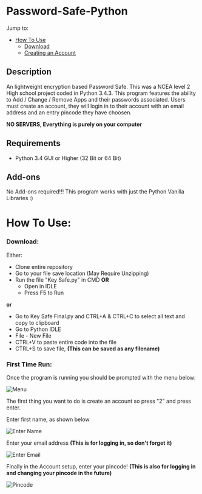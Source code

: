 # Password-Safe-Python

Jump to:
- [How To Use](#how-to-use)
    - [Download](#download)
    - [Creating an Account](#first-time-run)

## Description 
An lightweight encryption based Password Safe. This was a NCEA level 2 High school project coded in Python 3.4.3. This program features the ability to Add / Change / Remove Apps and their passwords associated. Users must create an account, they will login in to their account with an email address and an entry pincode they have choosen.

**NO SERVERS, Everything is purely on your computer**

## Requirements
 - Python 3.4 GUI or Higher (32 Bit or 64 Bit)

## Add-ons
No Add-ons required!!!
This program works with just the Python Vanilla Libraries :)

# How To Use:

### Download:
Either:
 - Clone entire repository
 - Go to your file save location (May Require Unzipping)
 - Run the file "Key Safe.py" in CMD **OR**
    - Open in IDLE
    - Press F5 to Run

**or**
 - Go to Key Safe Final.py and CTRL+A & CTRL+C to select all text and copy to clipboard
 - Go to Python IDLE
 - File - New File
 - CTRL+V to paste entire code into the file
 - CTRL+S to save file, **(This can be saved as any filename)**

### First Time Run:
Once the program is running you should be prompted with the menu below:

   ![Menu](https://i.imgur.com/7Bebd8P.png)
   
  The first thing you want to do is create an account so press "2" and press enter.

Enter first name, as shown below
    
   ![Enter Name](https://i.imgur.com/TRHtQkU.png?1)

Enter your email address **(This is for logging in, so don't forget it)**

   ![Enter Email](https://i.imgur.com/dEOk1J7.png)

Finally in the Account setup, enter your pincode! **(This is also for logging in and changing your pincode in the future)**

   ![Pincode](https://i.imgur.com/cdzRSG5.png)

